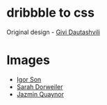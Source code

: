 # dribbble to css

Original design - [
 Givi Dautashvili](https://dribbble.com/shots/6981862-Greenhouse/attachments)

# Images 
- [Igor Son](https://unsplash.com/photos/FV_PxCqgtwc)
- [Sarah Dorweiler](https://unsplash.com/photos/x2Tmfd1-SgA)
- [Jazmin Quaynor](https://unsplash.com/photos/8ioenvmof-I)

<!-- 3hrs total time -->
